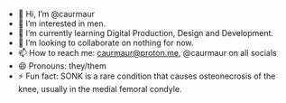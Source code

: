 - 👋 Hi, I’m @caurmaur
- 👀 I’m interested in men.
- 🌱 I’m currently learning Digital Production, Design and Development.
- 💞️ I’m looking to collaborate on nothing for now.
- 📫 How to reach me: caurmaur@proton.me, @caurmaur on all socials
- 😄 Pronouns: they/them
- ⚡ Fun fact: SONK is a rare condition that causes osteonecrosis of the knee, usually in the medial femoral condyle.

<!---
caurmaur/caurmaur is a ✨ special ✨ repository because its `README.md` (this file) appears on your GitHub profile.
You can click the Preview link to take a look at your changes.
--->
